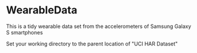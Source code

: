 # WearableData
This is a tidy wearable data set from the accelerometers of Samsung Galaxy S smartphones

Set your working directory to the parent location of "UCI HAR Dataset"
